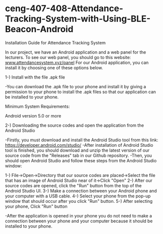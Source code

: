 # ceng-407-408-Attendance-Tracking-System-with-Using-BLE-Beacon-Android


Installation Guide for Attendance Tracking System

In our project, we have an Android application and a web panel for the lecturers. To see our web panel, you should go to this website: www.attendancesystem.xyz/panel
For our Android application, you can install it by choosing one of these options below.

1-) Install with the file .apk file

-You can download the .apk file to your phone and install it by giving a permission to your phone to install the .apk files so that our application can be installed to your phone.

Minimum System Requirements:

Android version 5.0 or more

2-) Downloading the source codes and open the application from the Android Studio

-Firstly, you must download and install the Android Studio tool from this link: https://developer.android.com/studio/
-After installation of Android Studio tool is finished, you should download and unzip the latest version of our source code from the "Releases" tab in our Github repository.
-Then, you should open Android Studio and follow these steps from the Android Studio window:

  1-) File->Open->Directory that our source codes are placed->Select the file that has an image of Android Studio near of it->Click "Open"
  2-) After our source codes are opened, click the "Run" button from the top of the Android Studio UI.
  3-) Make a connection between your Android phone and your computer with a USB cable.
  4-) Select your phone from the pop-up window that should occur after you click "Run" button.
  5-) After selecting your phone, Click "Run" button
  
-After the application is opened in your phone you do not need to make a connection between your phone and your computer because it should be installed
to your phone.


